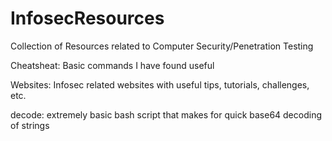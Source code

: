 # InfosecResources
Collection of Resources related to Computer Security/Penetration Testing

Cheatsheat: Basic commands I have found useful 

Websites: Infosec related websites with useful tips, tutorials, challenges, etc.

decode: extremely basic bash script that makes for quick base64 decoding of strings

